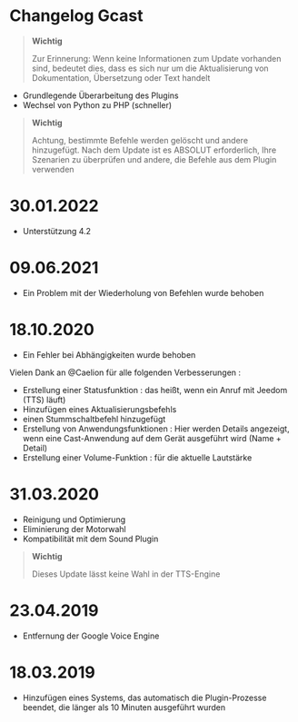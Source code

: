 # Changelog Gcast

>**Wichtig**
>
>Zur Erinnerung: Wenn keine Informationen zum Update vorhanden sind, bedeutet dies, dass es sich nur um die Aktualisierung von Dokumentation, Übersetzung oder Text handelt

- Grundlegende Überarbeitung des Plugins 
- Wechsel von Python zu PHP (schneller)

>**Wichtig**
>
>Achtung, bestimmte Befehle werden gelöscht und andere hinzugefügt. Nach dem Update ist es ABSOLUT erforderlich, Ihre Szenarien zu überprüfen und andere, die Befehle aus dem Plugin verwenden

# 30.01.2022

- Unterstützung 4.2

# 09.06.2021

- Ein Problem mit der Wiederholung von Befehlen wurde behoben

# 18.10.2020

- Ein Fehler bei Abhängigkeiten wurde behoben

Vielen Dank an @Caelion für alle folgenden Verbesserungen :

- Erstellung einer Statusfunktion : das heißt, wenn ein Anruf mit Jeedom (TTS) läuft)
- Hinzufügen eines Aktualisierungsbefehls
- einen Stummschaltbefehl hinzugefügt
- Erstellung von Anwendungsfunktionen : Hier werden Details angezeigt, wenn eine Cast-Anwendung auf dem Gerät ausgeführt wird (Name + Detail)
- Erstellung einer Volume-Funktion : für die aktuelle Lautstärke

# 31.03.2020

- Reinigung und Optimierung
- Eliminierung der Motorwahl
- Kompatibilität mit dem Sound Plugin

>**Wichtig**
>
>Dieses Update lässt keine Wahl in der TTS-Engine


# 23.04.2019

- Entfernung der Google Voice Engine

# 18.03.2019

- Hinzufügen eines Systems, das automatisch die Plugin-Prozesse beendet, die länger als 10 Minuten ausgeführt wurden
